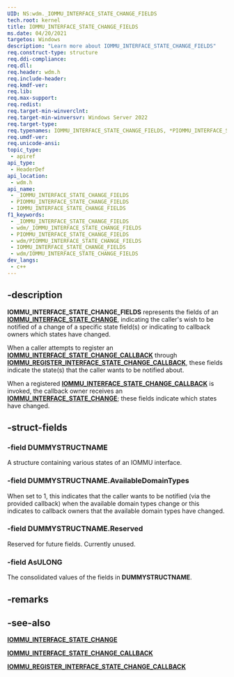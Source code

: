 ```yaml
---
UID: NS:wdm._IOMMU_INTERFACE_STATE_CHANGE_FIELDS
tech.root: kernel
title: IOMMU_INTERFACE_STATE_CHANGE_FIELDS
ms.date: 04/20/2021
targetos: Windows
description: "Learn more about IOMMU_INTERFACE_STATE_CHANGE_FIELDS"
req.construct-type: structure
req.ddi-compliance: 
req.dll: 
req.header: wdm.h
req.include-header: 
req.kmdf-ver: 
req.lib: 
req.max-support: 
req.redist: 
req.target-min-winverclnt: 
req.target-min-winversvr: Windows Server 2022
req.target-type: 
req.typenames: IOMMU_INTERFACE_STATE_CHANGE_FIELDS, *PIOMMU_INTERFACE_STATE_CHANGE_FIELDS
req.umdf-ver: 
req.unicode-ansi: 
topic_type:
 - apiref
api_type:
 - HeaderDef
api_location:
 - wdm.h
api_name:
 - _IOMMU_INTERFACE_STATE_CHANGE_FIELDS
 - PIOMMU_INTERFACE_STATE_CHANGE_FIELDS
 - IOMMU_INTERFACE_STATE_CHANGE_FIELDS
f1_keywords:
 - _IOMMU_INTERFACE_STATE_CHANGE_FIELDS
 - wdm/_IOMMU_INTERFACE_STATE_CHANGE_FIELDS
 - PIOMMU_INTERFACE_STATE_CHANGE_FIELDS
 - wdm/PIOMMU_INTERFACE_STATE_CHANGE_FIELDS
 - IOMMU_INTERFACE_STATE_CHANGE_FIELDS
 - wdm/IOMMU_INTERFACE_STATE_CHANGE_FIELDS
dev_langs:
 - c++
---
```


## -description

**IOMMU_INTERFACE_STATE_CHANGE_FIELDS** represents the fields of an [**IOMMU_INTERFACE_STATE_CHANGE**](ns-wdm-iommu_interface_state_change.md), indicating the caller's wish to be notified of a change of a specific state field(s) or indicating to callback owners which states have changed.

When a caller attempts to register an [**IOMMU_INTERFACE_STATE_CHANGE_CALLBACK**](nc-wdm-iommu_interface_state_change_callback.md) through [**IOMMU_REGISTER_INTERFACE_STATE_CHANGE_CALLBACK**](nc-wdm-iommu_register_interface_state_change_callback.md), these fields indicate the state(s) that the caller wants to be notified about.

When a registered [**IOMMU_INTERFACE_STATE_CHANGE_CALLBACK**](nc-wdm-iommu_interface_state_change_callback.md) is invoked, the callback owner receives an [**IOMMU_INTERFACE_STATE_CHANGE**](ns-wdm-iommu_interface_state_change.md); these fields indicate which states have changed.

## -struct-fields

### -field DUMMYSTRUCTNAME

A structure containing various states of an IOMMU interface.

### -field DUMMYSTRUCTNAME.AvailableDomainTypes

When set to 1, this indicates that the caller wants to be notified (via the provided callback) when the available domain types change or this indicates to callback owners that the available domain types have changed.

### -field DUMMYSTRUCTNAME.Reserved

Reserved for future fields. Currently unused.

### -field AsULONG

The consolidated values of the fields in **DUMMYSTRUCTNAME**.

## -remarks

## -see-also

[**IOMMU_INTERFACE_STATE_CHANGE**](ns-wdm-iommu_interface_state_change.md)

[**IOMMU_INTERFACE_STATE_CHANGE_CALLBACK**](nc-wdm-iommu_interface_state_change_callback.md)

[**IOMMU_REGISTER_INTERFACE_STATE_CHANGE_CALLBACK**](nc-wdm-iommu_register_interface_state_change_callback.md)
